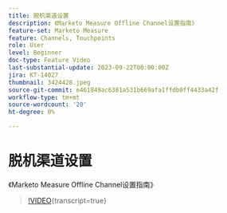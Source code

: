 ```yaml
---
title: 脱机渠道设置
description: 《Marketo Measure Offline Channel设置指南》
feature-set: Marketo Measure
feature: Channels, Touchpoints
role: User
level: Beginner
doc-type: Feature Video
last-substantial-update: 2023-09-22T00:00:00Z
jira: KT-14027
thumbnail: 3424428.jpeg
source-git-commit: e461849ac6381a531b669afa1ffdb0ff4433a42f
workflow-type: tm+mt
source-wordcount: '20'
ht-degree: 0%

---
```



# 脱机渠道设置

《Marketo Measure Offline Channel设置指南》

>[!VIDEO](https://video.tv.adobe.com/v/3424428/?learn=on){transcript=true}

